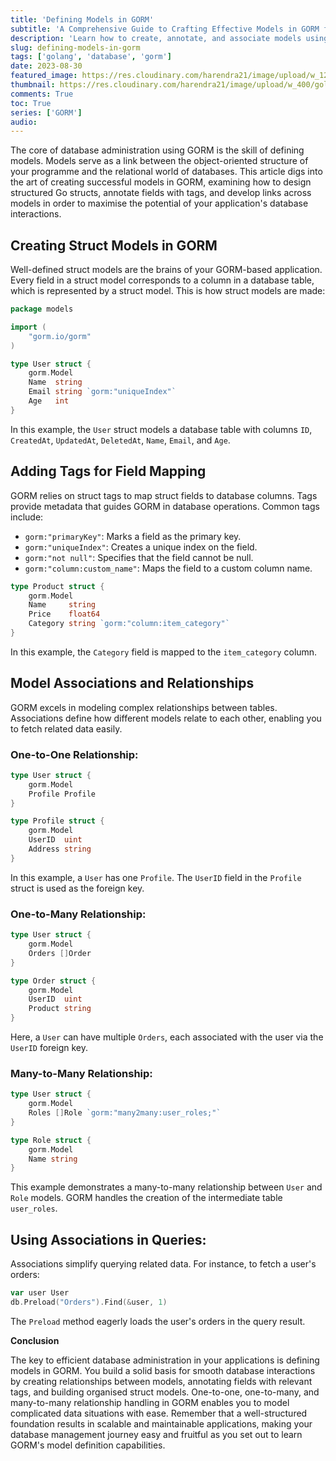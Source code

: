 ```yaml
---
title: 'Defining Models in GORM'
subtitle: 'A Comprehensive Guide to Crafting Effective Models in GORM for Seamless Database Interaction'
description: 'Learn how to create, annotate, and associate models using GORM for efficient and organized database management in your applications.'
slug: defining-models-in-gorm
tags: ['golang', 'database', 'gorm']
date: 2023-08-30
featured_image: https://res.cloudinary.com/harendra21/image/upload/w_1200/golangwithexample/learn-gorm_yqoeio.png
thumbnail: https://res.cloudinary.com/harendra21/image/upload/w_400/golangwithexample/learn-gorm_yqoeio.png
comments: True
toc: True
series: ['GORM']
audio: 
---
```


The core of database administration using GORM is the skill of defining models. Models serve as a link between the object-oriented structure of your programme and the relational world of databases. This article digs into the art of creating successful models in GORM, examining how to design structured Go structs, annotate fields with tags, and develop links across models in order to maximise the potential of your application's database interactions.

## Creating Struct Models in GORM

Well-defined struct models are the brains of your GORM-based application. Every field in a struct model corresponds to a column in a database table, which is represented by a struct model. This is how struct models are made:


```go
package models

import (
    "gorm.io/gorm"
)

type User struct {
    gorm.Model
    Name  string
    Email string `gorm:"uniqueIndex"`
    Age   int
}
```

In this example, the `User` struct models a database table with columns `ID`, `CreatedAt`, `UpdatedAt`, `DeletedAt`, `Name`, `Email`, and `Age`.

## Adding Tags for Field Mapping

GORM relies on struct tags to map struct fields to database columns. Tags provide metadata that guides GORM in database operations. Common tags include:

- `gorm:"primaryKey"`: Marks a field as the primary key.
- `gorm:"uniqueIndex"`: Creates a unique index on the field.
- `gorm:"not null"`: Specifies that the field cannot be null.
- `gorm:"column:custom_name"`: Maps the field to a custom column name.

```go
type Product struct {
    gorm.Model
    Name     string
    Price    float64
    Category string `gorm:"column:item_category"`
}
```

In this example, the `Category` field is mapped to the `item_category` column.

## Model Associations and Relationships

GORM excels in modeling complex relationships between tables. Associations define how different models relate to each other, enabling you to fetch related data easily.

### One-to-One Relationship:

```go
type User struct {
    gorm.Model
    Profile Profile
}

type Profile struct {
    gorm.Model
    UserID  uint
    Address string
}
```

In this example, a `User` has one `Profile`. The `UserID` field in the `Profile` struct is used as the foreign key.

### One-to-Many Relationship:

```go
type User struct {
    gorm.Model
    Orders []Order
}

type Order struct {
    gorm.Model
    UserID  uint
    Product string
}
```

Here, a `User` can have multiple `Orders`, each associated with the user via the `UserID` foreign key.

### Many-to-Many Relationship:

```go
type User struct {
    gorm.Model
    Roles []Role `gorm:"many2many:user_roles;"`
}

type Role struct {
    gorm.Model
    Name string
}
```

This example demonstrates a many-to-many relationship between `User` and `Role` models. GORM handles the creation of the intermediate table `user_roles`.

## Using Associations in Queries:

Associations simplify querying related data. For instance, to fetch a user's orders:

```go
var user User
db.Preload("Orders").Find(&user, 1)
```

The `Preload` method eagerly loads the user's orders in the query result.

**Conclusion**

The key to efficient database administration in your applications is defining models in GORM. You build a solid basis for smooth database interactions by creating relationships between models, annotating fields with relevant tags, and building organised struct models. One-to-one, one-to-many, and many-to-many relationship handling in GORM enables you to model complicated data situations with ease. Remember that a well-structured foundation results in scalable and maintainable applications, making your database management journey easy and fruitful as you set out to learn GORM's model definition capabilities.